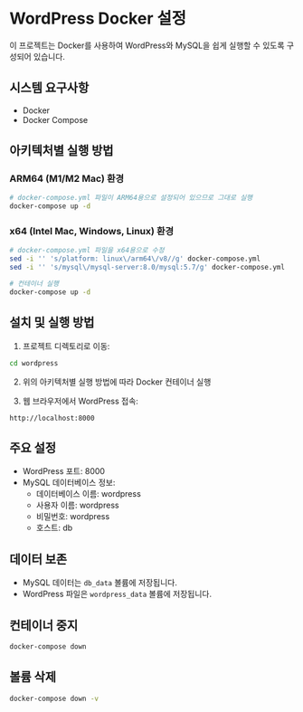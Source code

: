 # WordPress Docker 설정

이 프로젝트는 Docker를 사용하여 WordPress와 MySQL을 쉽게 실행할 수 있도록 구성되어 있습니다.

## 시스템 요구사항

- Docker
- Docker Compose

## 아키텍처별 실행 방법

### ARM64 (M1/M2 Mac) 환경
```bash
# docker-compose.yml 파일이 ARM64용으로 설정되어 있으므로 그대로 실행
docker-compose up -d
```

### x64 (Intel Mac, Windows, Linux) 환경
```bash
# docker-compose.yml 파일을 x64용으로 수정
sed -i '' 's/platform: linux\/arm64\/v8//g' docker-compose.yml
sed -i '' 's/mysql\/mysql-server:8.0/mysql:5.7/g' docker-compose.yml

# 컨테이너 실행
docker-compose up -d
```

## 설치 및 실행 방법

1. 프로젝트 디렉토리로 이동:
```bash
cd wordpress
```

2. 위의 아키텍처별 실행 방법에 따라 Docker 컨테이너 실행

3. 웹 브라우저에서 WordPress 접속:
```
http://localhost:8000
```

## 주요 설정

- WordPress 포트: 8000
- MySQL 데이터베이스 정보:
  - 데이터베이스 이름: wordpress
  - 사용자 이름: wordpress
  - 비밀번호: wordpress
  - 호스트: db

## 데이터 보존

- MySQL 데이터는 `db_data` 볼륨에 저장됩니다.
- WordPress 파일은 `wordpress_data` 볼륨에 저장됩니다.

## 컨테이너 중지

```bash
docker-compose down
```

## 볼륨 삭제

```bash
docker-compose down -v
``` 